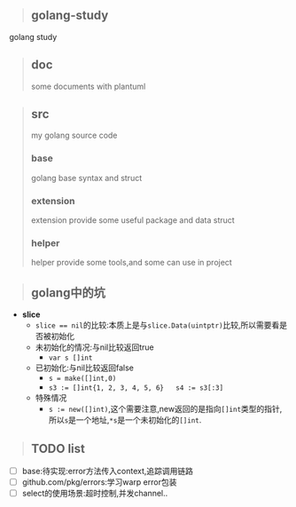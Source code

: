 > ## golang-study
golang study

> ## doc
> some documents with plantuml

> ## src
> my golang source code
> ### base
> golang base syntax and struct
> ### extension
> extension provide some useful package and data struct
> ### helper
> helper provide some tools,and some can use in project

> ## golang中的坑

- **slice**
    - `slice == nil`的比较:本质上是与`slice.Data(uintptr)`比较,所以需要看是否被初始化
    - 未初始化的情况:与nil比较返回true
        - `var s []int`
    - 已初始化:与nil比较返回false
        - `s = make([]int,0)`
        - `s3 := []int{1, 2, 3, 4, 5, 6}   s4 := s3[:3]`
    - 特殊情况
        - `s := new([]int)`,这个需要注意,new返回的是指向`[]int`类型的指针,所以`s`是一个地址,`*s`是一个未初始化的`[]int`.

> ## TODO list

- [ ] base:待实现:error方法传入context,追踪调用链路
- [ ] github.com/pkg/errors:学习warp error包装
- [ ] select的使用场景:超时控制,并发channel..